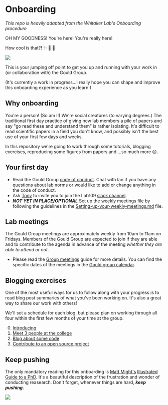 # Onboarding
*This repo is heavily adapted from the Whitaker Lab's Onboarding procedure*

OH MY GOODNESS! You're here! You're really here!

How cool is that?! :sparkles: :balloon: :cake:

![](https://media.giphy.com/media/wAVA7WdV2jita/giphy.gif)

This is your jumping off point to get you up and running with your work in (or collaboration with) the Gould Group.

(It's currently a work in progress...I really hope you can shape and improve this onboarding experience as you learn!)

## Why onboarding

You're a person! (So am I!) We're social creatures (to varying degrees.) The traditional first day practice of giving new lab members a pile of papers and say "go read these and understand them" is rather isolating. It's difficult to read scientific papers in a field you don't know, and possibly isn't the best use of your first few days and weeks.

In this repository we're going to work through some tutorials, blogging exercises, reproducing some figures from papers and....so much more :wink:.

## Your first day

* Read the Gould Group [code of conduct](https://github.com/Gould-Group/Onboarding/blob/master/CODE_OF_CONDUCT.md). Chat with Ian if you have any questions about lab norms or would like to add or change anything in the code of conduct.
* Ask [Tony](mailto:zy2414@ic.ac.uk) to invite you to join the Lab109 [slack channel](https://wc-lab109.slack.com).
* ***NOT YET IN PLACE/OPTIONAL*** Set up the weekly meetings file by following the guidelines in the [Setting-up-your-weekly-meetings.md](https://github.com/Gould-Group/Onboarding/blob/master/Setting-up-your-weekly-meetings.md) file.

## Lab meetings

The Gould Group meetings are approximately weekly from 10am to 11am on Fridays.
Members of the Gould Group are expected to join if they are able and to contribute to the agenda in advance of the meeting *whether they are able to attend or not*.

* Please read the [Group meetings](Group-meetings.md) guide for more details.
You can find the specific dates of the meetings in the [Gould group calendar](https://calendar.google.com/calendar/embed?src=tony.tc_m9r9c9cp1kacubeuttiu1vu07c%40group.calendar.google.com).

## Blogging exercises

One of the most useful ways for us to follow along with your progress is to read blog post summaries of what you've been working on. It's also a great way to share our work with others!

We'll set a schedule for each blog, but please plan on working through all four within the first few months of your time at the group.

0. [Introducing](BLOGGING_EXERCISES/00-Introducing.md)
1. [Meet 3 people at the college](BLOGGING_EXERCISES/01-MeetThreePeople.md)
2. [Blog about some code](BLOGGING_EXERCISES/02-BlogAboutSomeCode.md)
3. [Contribute to an open source project](BLOGGING_EXERCISES/03-OpenSourceContribution.md)
<!-- 4. [Goal setting](BLOGGING_EXERCISES/04-GoalSetting.md) -->

## Keep pushing

The only mandatory reading for this onboarding is [Matt Might's](http://matt.might.net/) [Illustrated Guide to a PhD](http://matt.might.net/articles/phd-school-in-pictures/).
It's a beautiful description of the frustration and wonder of conducting reasearch.
Don't forget, whenever things are hard, ***keep pushing***.

![](http://matt.might.net/articles/phd-school-in-pictures/images/PhDKnowledge.012.jpg)
